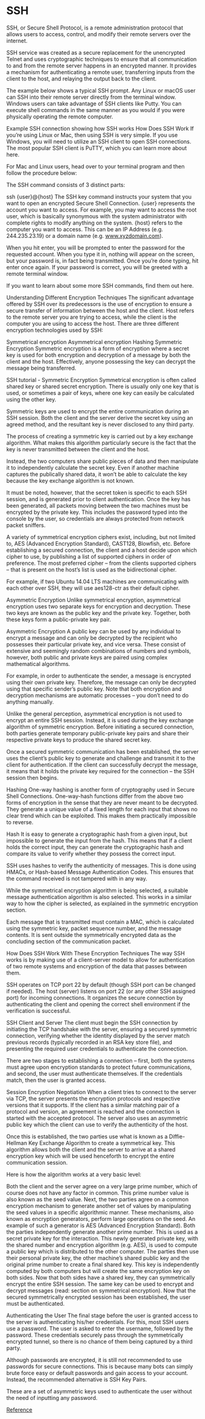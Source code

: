 # SSH

SSH, or Secure Shell Protocol, is a remote administration protocol that allows users to access, control, and modify their remote servers over the internet.

SSH service was created as a secure replacement for the unencrypted Telnet and uses cryptographic techniques to ensure that all communication to and from the remote server happens in an encrypted manner. It provides a mechanism for authenticating a remote user, transferring inputs from the client to the host, and relaying the output back to the client.

The example below shows a typical SSH prompt. Any Linux or macOS user can SSH into their remote server directly from the terminal window. Windows users can take advantage of SSH clients like Putty.  You can execute shell commands in the same manner as you would if you were physically operating the remote computer.

Example SSH connection showing how SSH works
How Does SSH Work
If you’re using Linux or Mac, then using SSH is very simple. If you use Windows, you will need to utilize an SSH client to open SSH connections. The most popular SSH client is PuTTY, which you can learn more about here.

For Mac and Linux users, head over to your terminal program and then follow the procedure below:

The SSH command consists of 3 distinct parts:

ssh {user}@{host}
The SSH key command instructs your system that you want to open an encrypted Secure Shell Connection. {user} represents the account you want to access. For example, you may want to access the root user, which is basically synonymous with the system administrator with complete rights to modify anything on the system. {host} refers to the computer you want to access. This can be an IP Address (e.g. 244.235.23.19) or a domain name (e.g. www.xyzdomain.com).

When you hit enter, you will be prompted to enter the password for the requested account. When you type it in, nothing will appear on the screen, but your password is, in fact being transmitted. Once you’re done typing, hit enter once again. If your password is correct, you will be greeted with a remote terminal window.

If you want to learn about some more SSH commands, find them out here.

Understanding Different Encryption Techniques
The significant advantage offered by SSH over its predecessors is the use of encryption to ensure a secure transfer of information between the host and the client. Host refers to the remote server you are trying to access, while the client is the computer you are using to access the host. There are three different encryption technologies used by SSH:

Symmetrical encryption
Asymmetrical encryption
Hashing
Symmetric Encryption
Symmetric encryption is a form of encryption where a secret key is used for both encryption and decryption of a message by both the client and the host. Effectively, anyone possessing the key can decrypt the message being transferred.

SSH tutorial - Symmetric Encryption
Symmetrical encryption is often called shared key or shared secret encryption. There is usually only one key that is used, or sometimes a pair of keys, where one key can easily be calculated using the other key.

Symmetric keys are used to encrypt the entire communication during an SSH session. Both the client and the server derive the secret key using an agreed method, and the resultant key is never disclosed to any third party.

The process of creating a symmetric key is carried out by a key exchange algorithm. What makes this algorithm particularly secure is the fact that the key is never transmitted between the client and the host.

Instead, the two computers share public pieces of data and then manipulate it to independently calculate the secret key. Even if another machine captures the publically shared data, it won’t be able to calculate the key because the key exchange algorithm is not known.

It must be noted, however, that the secret token is specific to each SSH session, and is generated prior to client authentication. Once the key has been generated, all packets moving between the two machines must be encrypted by the private key. This includes the password typed into the console by the user, so credentials are always protected from network packet sniffers.

A variety of symmetrical encryption ciphers exist, including, but not limited to, AES (Advanced Encryption Standard), CAST128, Blowfish, etc. Before establishing a secured connection, the client and a host decide upon which cipher to use, by publishing a list of supported ciphers in order of preference. The most preferred cipher – from the clients supported ciphers – that is present on the host’s list is used as the bidirectional cipher.

For example, if two Ubuntu 14.04 LTS machines are communicating with each other over SSH, they will use aes128-ctr as their default cipher.

Asymmetric Encryption
Unlike symmetrical encryption, asymmetrical encryption uses two separate keys for encryption and decryption. These two keys are known as the public key and the private key. Together, both these keys form a public-private key pair.

Asymmetric Encryption
A public key can be used by any individual to encrypt a message and can only be decrypted by the recipient who possesses their particular private key, and vice versa. These consist of extensive and seemingly random combinations of numbers and symbols, however, both public and private keys are paired using complex mathematical algorithms.

For example, in order to authenticate the sender, a message is encrypted using their own private key. Therefore, the message can only be decrypted using that specific sender’s public key. Note that both encryption and decryption mechanisms are automatic processes – you don’t need to do anything manually.

Unlike the general perception, asymmetrical encryption is not used to encrypt an entire SSH session. Instead, it is used during the key exchange algorithm of symmetric encryption. Before initiating a secured connection, both parties generate temporary public-private key pairs and share their respective private keys to produce the shared secret key.

Once a secured symmetric communication has been established, the server uses the client’s public key to generate and challenge and transmit it to the client for authentication. If the client can successfully decrypt the message, it means that it holds the private key required for the connection – the SSH session then begins.

Hashing
One-way hashing is another form of cryptography used in Secure Shell Connections. One-way-hash functions differ from the above two forms of encryption in the sense that they are never meant to be decrypted. They generate a unique value of a fixed length for each input that shows no clear trend which can be exploited. This makes them practically impossible to reverse.

Hash
It is easy to generate a cryptographic hash from a given input, but impossible to generate the input from the hash. This means that if a client holds the correct input, they can generate the cryptographic hash and compare its value to verify whether they possess the correct input.

SSH uses hashes to verify the authenticity of messages. This is done using HMACs, or Hash-based Message Authentication Codes. This ensures that the command received is not tampered with in any way.

While the symmetrical encryption algorithm is being selected, a suitable message authentication algorithm is also selected. This works in a similar way to how the cipher is selected, as explained in the symmetric encryption section.

Each message that is transmitted must contain a MAC, which is calculated using the symmetric key, packet sequence number, and the message contents. It is sent outside the symmetrically encrypted data as the concluding section of the communication packet.

How Does SSH Work With These Encryption Techniques
The way SSH works is by making use of a client-server model to allow for authentication of two remote systems and encryption of the data that passes between them.

SSH operates on TCP port 22 by default (though SSH port can be changed if needed). The host (server) listens on port 22 (or any other SSH assigned port) for incoming connections. It organizes the secure connection by authenticating the client and opening the correct shell environment if the verification is successful.

SSH Client and Server
The client must begin the SSH connection by initiating the TCP handshake with the server, ensuring a secured symmetric connection, verifying whether the identity displayed by the server match previous records (typically recorded in an RSA key store file), and presenting the required user credentials to authenticate the connection.

There are two stages to establishing a connection – first, both the systems must agree upon encryption standards to protect future communications, and second, the user must authenticate themselves. If the credentials match, then the user is granted access.

Session Encryption Negotiation
When a client tries to connect to the server via TCP, the server presents the encryption protocols and respective versions that it supports. If the client has a similar matching pair of a protocol and version, an agreement is reached and the connection is started with the accepted protocol. The server also uses an asymmetric public key which the client can use to verify the authenticity of the host.

Once this is established, the two parties use what is known as a Diffie-Hellman Key Exchange Algorithm to create a symmetrical key. This algorithm allows both the client and the server to arrive at a shared encryption key which will be used henceforth to encrypt the entire communication session.

Here is how the algorithm works at a very basic level:

Both the client and the server agree on a very large prime number, which of course does not have any factor in common. This prime number value is also known as the seed value.
Next, the two parties agree on a common encryption mechanism to generate another set of values by manipulating the seed values in a specific algorithmic manner. These mechanisms, also known as encryption generators, perform large operations on the seed. An example of such a generator is AES (Advanced Encryption Standard).
Both the parties independently generate another prime number. This is used as a secret private key for the interaction.
This newly generated private key, with the shared number and encryption algorithm (e.g. AES), is used to compute a public key which is distributed to the other computer.
The parties then use their personal private key, the other machine’s shared public key and the original prime number to create a final shared key. This key is independently computed by both computers but will create the same encryption key on both sides.
Now that both sides have a shared key, they can symmetrically encrypt the entire SSH session. The same key can be used to encrypt and decrypt messages (read: section on symmetrical encryption).
Now that the secured symmetrically encrypted session has been established, the user must be authenticated.

Authenticating the User
The final stage before the user is granted access to the server is authenticating his/her credentials. For this, most SSH users use a password. The user is asked to enter the username, followed by the password. These credentials securely pass through the symmetrically encrypted tunnel, so there is no chance of them being captured by a third party.

Although passwords are encrypted, it is still not recommended to use passwords for secure connections. This is because many bots can simply brute force easy or default passwords and gain access to your account. Instead, the recommended alternative is SSH Key Pairs.

These are a set of asymmetric keys used to authenticate the user without the need of inputting any password.


[Reference](https://www.hostinger.com/tutorials/ssh-tutorial-how-does-ssh-work)